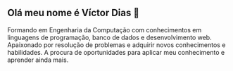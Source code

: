 ## Olá meu nome é Víctor Dias 👋


 Formando em Engenharia da Computação com conhecimentos em linguagens de programação,
 banco de dados e desenvolvimento web. Apaixonado por resolução de problemas e adquirir novos
 conhecimentos e habilidades. A procura de oportunidades para aplicar meu conhecimento e aprender
 ainda mais.

